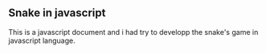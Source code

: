 ## Snake in javascript

This is a javascript document and i had try to developp the snake's game in javascript language. 
